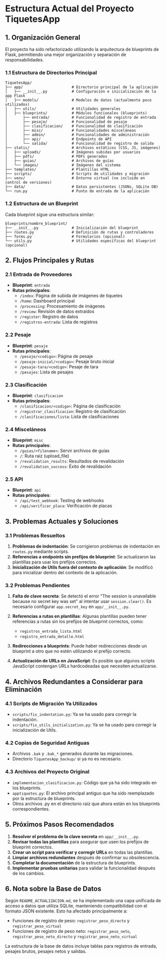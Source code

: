 # Estructura Actual del Proyecto TiquetesApp

## 1. Organización General

El proyecto ha sido refactorizado utilizando la arquitectura de blueprints de Flask, permitiendo una mejor organización y separación de responsabilidades.

### 1.1 Estructura de Directorios Principal

```
TiquetesApp/
├── app/                      # Directorio principal de la aplicación
│   ├── __init__.py           # Configuración e inicialización de la app Flask
│   ├── models/               # Modelos de datos (actualmente poco utilizados)
│   ├── utils/                # Utilidades generales
│   ├── blueprints/           # Módulos funcionales (blueprints)
│       ├── entrada/          # Funcionalidad de registro de entrada
│       ├── pesaje/           # Funcionalidad de pesaje
│       ├── clasificacion/    # Funcionalidad de clasificación
│       ├── misc/             # Funcionalidades misceláneas
│       ├── admin/            # Funcionalidades de administración
│       ├── api/              # Endpoints de API
│       └── salida/           # Funcionalidad de registro de salida
├── static/                   # Archivos estáticos (CSS, JS, imágenes)
│   ├── uploads/              # Imágenes subidas por usuarios
│   ├── pdfs/                 # PDFs generados
│   ├── guias/                # Archivos de guías
│   └── images/               # Imágenes del sistema
├── templates/                # Plantillas HTML
├── scripts/                  # Scripts de utilidades y migración
├── venv/                     # Entorno virtual (no incluido en control de versiones)
├── data/                     # Datos persistentes (JSONs, SQLite DB)
└── run.py                    # Punto de entrada de la aplicación
```

### 1.2 Estructura de un Blueprint

Cada blueprint sigue una estructura similar:

```
blueprints/nombre_blueprint/
├── __init__.py               # Inicialización del blueprint
├── routes.py                 # Definición de rutas y controladores
├── forms.py                  # Formularios (opcional)
└── utils.py                  # Utilidades específicas del blueprint (opcional)
```

## 2. Flujos Principales y Rutas

### 2.1 Entrada de Proveedores

- **Blueprint**: `entrada`
- **Rutas principales**:
  - `/index`: Página de subida de imágenes de tiquetes
  - `/home`: Dashboard principal
  - `/processing`: Procesamiento de imágenes
  - `/review`: Revisión de datos extraídos
  - `/register`: Registro de datos
  - `/registros-entrada`: Lista de registros

### 2.2 Pesaje

- **Blueprint**: `pesaje`
- **Rutas principales**:
  - `/pesaje/<codigo>`: Página de pesaje
  - `/pesaje-inicial/<codigo>`: Pesaje bruto inicial
  - `/pesaje-tara/<codigo>`: Pesaje de tara
  - `/pesajes`: Lista de pesajes

### 2.3 Clasificación

- **Blueprint**: `clasificacion`
- **Rutas principales**:
  - `/clasificacion/<codigo>`: Página de clasificación
  - `/registrar_clasificacion`: Registro de clasificación
  - `/clasificaciones/lista`: Lista de clasificaciones

### 2.4 Misceláneos

- **Blueprint**: `misc`
- **Rutas principales**:
  - `/guias/<filename>`: Servir archivos de guías
  - `/`: Ruta raíz (upload_file)
  - `/revalidation_results`: Resultados de revalidación
  - `/revalidation_success`: Éxito de revalidación

### 2.5 API

- **Blueprint**: `api`
- **Rutas principales**:
  - `/api/test_webhook`: Testing de webhooks
  - `/api/verificar_placa`: Verificación de placas

## 3. Problemas Actuales y Soluciones

### 3.1 Problemas Resueltos

1. **Problemas de indentación**: Se corrigieron problemas de indentación en `routes.py` mediante scripts.
2. **Referencias a endpoints sin prefijos de blueprint**: Se actualizaron las plantillas para usar los prefijos correctos.
3. **Inicialización de Utils fuera del contexto de aplicación**: Se modificó para inicializar dentro del contexto de la aplicación.

### 3.2 Problemas Pendientes

1. **Falta de clave secreta**: Se detectó el error "The session is unavailable because no secret key was set" al intentar usar `session.clear()`. Es necesario configurar `app.secret_key` en `app/__init__.py`.

2. **Referencias a rutas en plantillas**: Algunas plantillas pueden tener referencias a rutas sin los prefijos de blueprint correctos, como:
   - `registros_entrada_lista.html`
   - `registro_entrada_detalle.html`

3. **Redirecciones a blueprints**: Puede haber redirecciones desde un blueprint a otro que no estén utilizando el prefijo correcto.

4. **Actualización de URLs en JavaScript**: Es posible que algunos scripts JavaScript contengan URLs hardcodeadas que necesiten actualizarse.

## 4. Archivos Redundantes a Considerar para Eliminación

### 4.1 Scripts de Migración Ya Utilizados

- `scripts/fix_indentation.py`: Ya se ha usado para corregir la indentación.
- `scripts/fix_utils_initialization.py`: Ya se ha usado para corregir la inicialización de Utils.

### 4.2 Copias de Seguridad Antiguas

- Archivos `.bak` y `.bak_*` generados durante las migraciones.
- Directorio `TiquetesApp_backup/` si ya no es necesario.

### 4.3 Archivos del Proyecto Original

- `implementacion_clasificacion.py`: Código que ya ha sido integrado en los blueprints.
- `apptiquetes.py`: El archivo principal antiguo que ha sido reemplazado por la estructura de blueprints.
- Otros archivos .py en el directorio raíz que ahora están en los blueprints correspondientes.

## 5. Próximos Pasos Recomendados

1. **Resolver el problema de la clave secreta** en `app/__init__.py`.
2. **Revisar todas las plantillas** para asegurar que usen los prefijos de blueprint correctos.
3. **Crear un script para verificar y corregir URLs** en todas las plantillas.
4. **Limpiar archivos redundantes** después de confirmar su obsolescencia.
5. **Completar la documentación** de la estructura de blueprints.
6. **Implementar pruebas unitarias** para validar la funcionalidad después de los cambios.

## 6. Nota sobre la Base de Datos

Según `README_ACTUALIZACION.md`, se ha implementado una capa unificada de acceso a datos que utiliza SQLite, manteniendo compatibilidad con el formato JSON existente. Esto ha afectado principalmente a:

- Funciones de registro de peso: `registrar_peso_directo` y `registrar_peso_virtual`
- Funciones de registro de peso neto: `registrar_peso_neto`, `registrar_peso_neto_directo` y `registrar_peso_neto_virtual`

La estructura de la base de datos incluye tablas para registros de entrada, pesajes brutos, pesajes netos y salidas. 